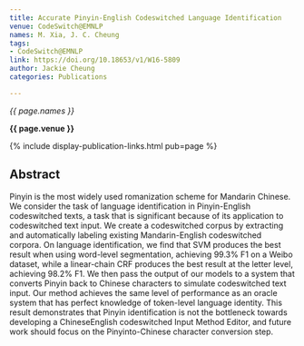 ```yaml
---
title: Accurate Pinyin-English Codeswitched Language Identification
venue: CodeSwitch@EMNLP
names: M. Xia, J. C. Cheung
tags:
- CodeSwitch@EMNLP
link: https://doi.org/10.18653/v1/W16-5809
author: Jackie Cheung
categories: Publications

---
```


*{{ page.names }}*

**{{ page.venue }}**

{% include display-publication-links.html pub=page %}

## Abstract

Pinyin is the most widely used romanization scheme for Mandarin Chinese. We consider the task of language identification in Pinyin-English codeswitched texts, a task that is significant because of its application to codeswitched text input. We create a codeswitched corpus by extracting and automatically labeling existing Mandarin-English codeswitched corpora. On language identification, we find that SVM produces the best result when using word-level segmentation, achieving 99.3% F1 on a Weibo dataset, while a linear-chain CRF produces the best result at the letter level, achieving 98.2% F1. We then pass the output of our models to a system that converts Pinyin back to Chinese characters to simulate codeswitched text input. Our method achieves the same level of performance as an oracle system that has perfect knowledge of token-level language identity. This result demonstrates that Pinyin identification is not the bottleneck towards developing a ChineseEnglish codeswitched Input Method Editor, and future work should focus on the Pinyinto-Chinese character conversion step.